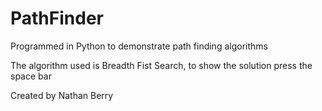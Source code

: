 # PathFinder

Programmed in Python to demonstrate path finding algorithms 

The algorithm used is Breadth Fist Search, to show the solution press the space bar

Created by Nathan Berry

